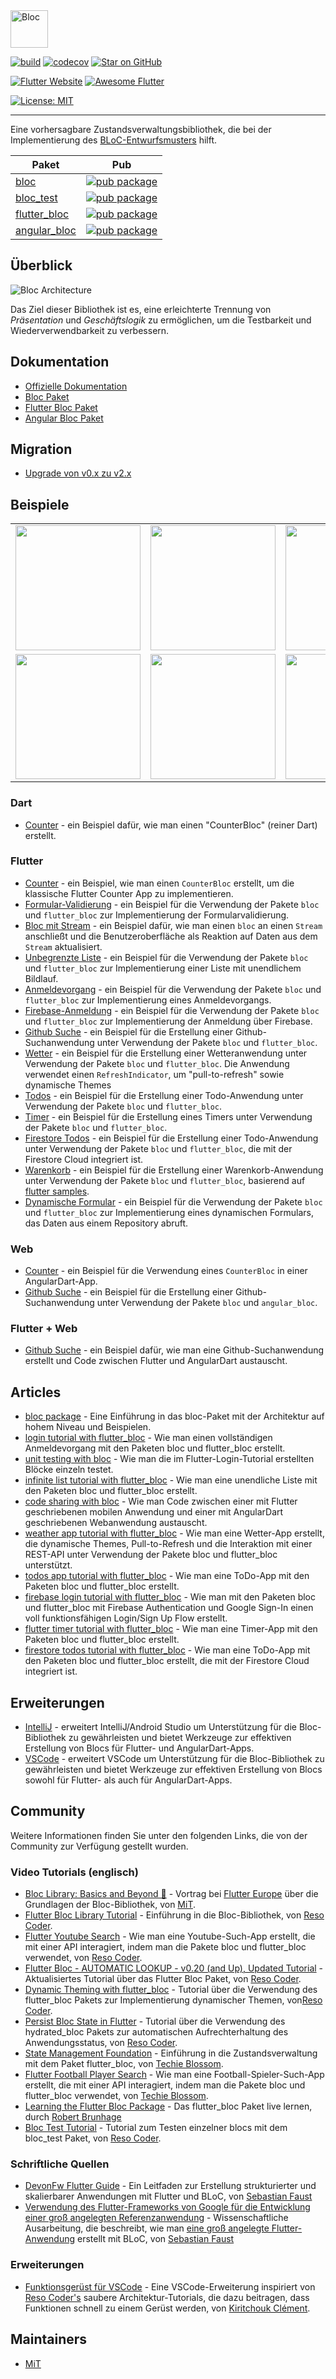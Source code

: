<img src="https://raw.githubusercontent.com/mit-73/true_bloc/master/docs/assets/bloc_logo_full.png" height="60" alt="Bloc" />

[![build](https://github.com/mit-73/true_bloc/workflows/build/badge.svg)](https://github.com/mit-73/true_bloc/actions)
[![codecov](https://codecov.io/gh/mit-73/true_bloc/branch/master/graph/badge.svg)](https://codecov.io/gh/mit-73/true_bloc)
[![Star on GitHub](https://img.shields.io/github/stars/mit-73/true_bloc.svg?style=flat&logo=github&colorB=deeppink&label=stars)](https://github.com/mit-73/true_bloc)

[![Flutter Website](https://img.shields.io/badge/flutter-website-deepskyblue.svg)](https://flutter.dev/docs/development/data-and-backend/state-mgmt/options#bloc--rx)
[![Awesome Flutter](https://img.shields.io/badge/awesome-flutter-blue.svg?longCache=true)](https://github.com/Solido/awesome-flutter#standard)


[![License: MIT](https://img.shields.io/badge/license-MIT-purple.svg)](https://opensource.org/licenses/MIT)

---

Eine vorhersagbare Zustandsverwaltungsbibliothek, die bei der Implementierung des [BLoC-Entwurfsmusters](https://www.didierboelens.com/2018/08/reactive-programming---streams---bloc) hilft.

| Paket                                                                              | Pub                                                                                                    |
| ---------------------------------------------------------------------------------- | ------------------------------------------------------------------------------------------------------ |
| [bloc](https://github.com/mit-73/true_bloc/tree/master/packages/true_bloc)                 | [![pub package](https://img.shields.io/pub/v/true_bloc.svg)](https://pub.dev/packages/true_bloc)                 |
| [bloc_test](https://github.com/mit-73/true_bloc/tree/master/packages/true_bloc_test)       | [![pub package](https://img.shields.io/pub/v/true_bloc_test.svg)](https://pub.dev/packages/true_bloc_test)       |
| [flutter_bloc](https://github.com/mit-73/true_bloc/tree/master/packages/flutter_true_bloc) | [![pub package](https://img.shields.io/pub/v/flutter_true_bloc.svg)](https://pub.dev/packages/flutter_true_bloc) |
| [angular_bloc](https://github.com/mit-73/true_bloc/tree/master/packages/angular_true_bloc) | [![pub package](https://img.shields.io/pub/v/angular_true_bloc.svg)](https://pub.dev/packages/angular_true_bloc) |

## Überblick

<img src="https://raw.githubusercontent.com/mit-73/true_bloc/master/docs/assets/bloc_architecture.png" alt="Bloc Architecture" />

Das Ziel dieser Bibliothek ist es, eine erleichterte Trennung von _Präsentation_ und _Geschäftslogik_ zu ermöglichen, um die Testbarkeit und Wiederverwendbarkeit zu verbessern.

## Dokumentation

- [Offizielle Dokumentation](https://mit-73.github.io/true_bloc)
- [Bloc Paket](https://github.com/mit-73/true_bloc/tree/master/packages/true_bloc/README.md)
- [Flutter Bloc Paket](https://github.com/mit-73/true_bloc/tree/master/packages/flutter_true_bloc/README.md)
- [Angular Bloc Paket](https://github.com/mit-73/true_bloc/tree/master/packages/angular_true_bloc/README.md)

## Migration

- [Upgrade von v0.x zu v2.x ](https://dev.to/mhadaily/upgrade-to-bloc-library-v1-0-0-for-flutter-and-angular-dart-2np0)

## Beispiele

<div style="text-align: center">
    <table>
        <tr>
            <td style="text-align: center">
                <a href="https://mit-73.github.io/true_bloc/#/fluttercountertutorial">
                    <img src="https://mit-73.github.io/true_bloc/assets/gifs/flutter_counter.gif" width="200"/>
                </a>
            </td>            
            <td style="text-align: center">
                <a href="https://mit-73.github.io/true_bloc/#/flutterinfinitelisttutorial">
                    <img src="https://mit-73.github.io/true_bloc/assets/gifs/flutter_infinite_list.gif" width="200"/>
                </a>
            </td>
            <td style="text-align: center">
                <a href="https://mit-73.github.io/true_bloc/#/flutterfirebaselogintutorial">
                    <img src="https://mit-73.github.io/true_bloc/assets/gifs/flutter_firebase_login.gif" width="200" />
                </a>
            </td>
        </tr>
        <tr>
            <td style="text-align: center">
                <a href="https://mit-73.github.io/true_bloc/#/flutterangulargithubsearch">
                    <img src="https://mit-73.github.io/true_bloc/assets/gifs/flutter_github_search.gif" width="200"/>
                </a>
            </td>
            <td style="text-align: center">
                <a href="https://mit-73.github.io/true_bloc/#/flutterweathertutorial">
                    <img src="https://mit-73.github.io/true_bloc/assets/gifs/flutter_weather.gif" width="200"/>
                </a>
            </td>
            <td style="text-align: center">
                <a href="https://mit-73.github.io/true_bloc/#/fluttertodostutorial">
                    <img src="https://mit-73.github.io/true_bloc/assets/gifs/flutter_todos.gif" width="200"/>
                </a>
            </td>
        </tr>
    </table>
</div>

### Dart

- [Counter](https://github.com/mit-73/true_bloc/tree/master/packages/true_bloc/example) - ein Beispiel dafür, wie man einen "CounterBloc" (reiner Dart) erstellt.

### Flutter

- [Counter](https://mit-73.github.io/true_bloc/#/fluttercountertutorial) - ein Beispiel, wie man einen `CounterBloc` erstellt, um die klassische Flutter Counter App zu implementieren.
- [Formular-Validierung](https://github.com/mit-73/true_bloc/tree/master/examples/flutter_form_validation) - ein Beispiel für die Verwendung der Pakete `bloc` und `flutter_bloc` zur Implementierung der Formularvalidierung.
- [Bloc mit Stream](https://github.com/mit-73/true_bloc/tree/master/examples/flutter_bloc_with_stream) - ein Beispiel dafür, wie man einen `bloc` an einen `Stream` anschließt und die Benutzeroberfläche als Reaktion auf Daten aus dem `Stream` aktualisiert.
- [Unbegrenzte Liste](https://mit-73.github.io/true_bloc/#/flutterinfinitelisttutorial) - ein Beispiel für die Verwendung der Pakete `bloc` und `flutter_bloc` zur Implementierung einer Liste mit unendlichem Bildlauf.
- [Anmeldevorgang](https://mit-73.github.io/true_bloc/#/flutterlogintutorial) - ein Beispiel für die Verwendung der Pakete `bloc` und `flutter_bloc` zur Implementierung eines Anmeldevorgangs.
- [Firebase-Anmeldung](https://mit-73.github.io/true_bloc/#/flutterfirebaselogintutorial) - ein Beispiel für die Verwendung der Pakete `bloc` und `flutter_bloc` zur Implementierung der Anmeldung über Firebase.
- [Github Suche](https://mit-73.github.io/true_bloc/#/flutterangulargithubsearch) - ein Beispiel für die Erstellung einer Github-Suchanwendung unter Verwendung der Pakete `bloc` und `flutter_bloc`.
- [Wetter](https://mit-73.github.io/true_bloc/#/flutterweathertutorial) - ein Beispiel für die Erstellung einer Wetteranwendung unter Verwendung der Pakete `bloc` und `flutter_bloc`. Die Anwendung verwendet einen `RefreshIndicator`, um "pull-to-refresh" sowie dynamische Themes
- [Todos](https://mit-73.github.io/true_bloc/#/fluttertodostutorial) - ein Beispiel für die Erstellung einer Todo-Anwendung unter Verwendung der Pakete `bloc` und `flutter_bloc`.
- [Timer](https://github.com/mit-73/true_bloc/tree/master/examples/flutter_timer) - ein Beispiel für die Erstellung eines Timers unter Verwendung der Pakete `bloc` und `flutter_bloc`.
- [Firestore Todos](https://mit-73.github.io/true_bloc/#/flutterfirestoretodostutorial) - ein Beispiel für die Erstellung einer Todo-Anwendung unter Verwendung der Pakete `bloc` und `flutter_bloc`, die mit der Firestore Cloud integriert ist.
- [Warenkorb](https://github.com/mit-73/true_bloc/tree/master/examples/flutter_shopping_cart) - ein Beispiel für die Erstellung einer Warenkorb-Anwendung unter Verwendung der Pakete `bloc` und `flutter_bloc`, basierend auf [flutter samples](https://github.com/flutter/samples/tree/master/provider_shopper).
- [Dynamische Formular](https://github.com/mit-73/true_bloc/tree/master/examples/flutter_dynamic_form) - ein Beispiel für die Verwendung der Pakete `bloc` und `flutter_bloc` zur Implementierung eines dynamischen Formulars, das Daten aus einem Repository abruft.

### Web

- [Counter](https://github.com/mit-73/true_bloc/tree/master/examples/angular_counter) - ein Beispiel für die Verwendung eines `CounterBloc` in einer AngularDart-App.
- [Github Suche](https://github.com/mit-73/true_bloc/tree/master/examples/github_search/angular_github_search) - ein Beispiel für die Erstellung einer Github-Suchanwendung unter Verwendung der Pakete `bloc` und `angular_bloc`.

### Flutter + Web

- [Github Suche](https://github.com/mit-73/true_bloc/tree/master/examples/github_search) - ein Beispiel dafür, wie man eine Github-Suchanwendung erstellt und Code zwischen Flutter und AngularDart austauscht.

## Articles

- [bloc package](https://medium.com/flutter-community/flutter-bloc-package-295b53e95c5c) - Eine Einführung in das bloc-Paket mit der Architektur auf hohem Niveau und Beispielen.
- [login tutorial with flutter_bloc](https://medium.com/flutter-community/flutter-login-tutorial-with-flutter-bloc-ea606ef701ad) - Wie man einen vollständigen Anmeldevorgang mit den Paketen bloc und flutter_bloc erstellt.
- [unit testing with bloc](https://medium.com/@felangelov/unit-testing-with-bloc-b94de9655d86) - Wie man die im Flutter-Login-Tutorial erstellten Blöcke einzeln testet.
- [infinite list tutorial with flutter_bloc](https://medium.com/flutter-community/flutter-infinite-list-tutorial-with-flutter-bloc-2fc7a272ec67) - Wie man eine unendliche Liste mit den Paketen bloc und flutter_bloc erstellt.
- [code sharing with bloc](https://medium.com/flutter-community/code-sharing-with-bloc-b867302c18ef) - Wie man Code zwischen einer mit Flutter geschriebenen mobilen Anwendung und einer mit AngularDart geschriebenen Webanwendung austauscht.
- [weather app tutorial with flutter_bloc](https://medium.com/flutter-community/weather-app-with-flutter-bloc-e24a7253340d) - Wie man eine Wetter-App erstellt, die dynamische Themes, Pull-to-Refresh und die Interaktion mit einer REST-API unter Verwendung der Pakete bloc und flutter_bloc unterstützt.
- [todos app tutorial with flutter_bloc](https://medium.com/flutter-community/flutter-todos-tutorial-with-flutter-bloc-d9dd833f9df3) - Wie man eine ToDo-App mit den Paketen bloc und flutter_bloc erstellt.
- [firebase login tutorial with flutter_bloc](https://medium.com/flutter-community/firebase-login-with-flutter-bloc-47455e6047b0) - Wie man mit den Paketen bloc und flutter_bloc mit Firebase Authentication und Google Sign-In einen voll funktionsfähigen Login/Sign Up Flow erstellt.
- [flutter timer tutorial with flutter_bloc](https://medium.com/flutter-community/flutter-timer-with-flutter-bloc-a464e8332ceb) - Wie man eine Timer-App mit den Paketen bloc und flutter_bloc erstellt.
- [firestore todos tutorial with flutter_bloc](https://medium.com/flutter-community/firestore-todos-with-flutter-bloc-7b2d5fadcc80) - Wie man eine ToDo-App mit den Paketen bloc und flutter_bloc erstellt, die mit der Firestore Cloud integriert ist.

## Erweiterungen

- [IntelliJ](https://plugins.jetbrains.com/plugin/12129-bloc-code-generator) - erweitert IntelliJ/Android Studio um Unterstützung für die Bloc-Bibliothek zu gewährleisten und bietet Werkzeuge zur effektiven Erstellung von Blocs für Flutter- und AngularDart-Apps.
- [VSCode](https://marketplace.visualstudio.com/items?itemName=FelixAngelov.bloc#overview) - erweitert VSCode um Unterstützung für die Bloc-Bibliothek zu gewährleisten und bietet Werkzeuge zur effektiven Erstellung von Blocs sowohl für Flutter- als auch für AngularDart-Apps.

## Community

Weitere Informationen finden Sie unter den folgenden Links, die von der Community zur Verfügung gestellt wurden.

### Video Tutorials (englisch)

- [Bloc Library: Basics and Beyond 🚀](https://youtu.be/knMvKPKBzGE) - Vortrag bei [Flutter Europe](https://fluttereurope.dev) über die Grundlagen der Bloc-Bibliothek, von [MiT](https://github.com/mit-73).
- [Flutter Bloc Library Tutorial](https://www.youtube.com/watch?v=hTExlt1nJZI) - Einführung in die Bloc-Bibliothek, von [Reso Coder](https://resocoder.com).
- [Flutter Youtube Search](https://www.youtube.com/watch?v=BJY8nuYUM7M) - Wie man eine Youtube-Such-App erstellt, die mit einer API interagiert, indem man die Pakete bloc und flutter_bloc verwendet, von [Reso Coder](https://resocoder.com).
- [Flutter Bloc - AUTOMATIC LOOKUP - v0.20 (and Up), Updated Tutorial](https://www.youtube.com/watch?v=_vOpPuVfmiU) - Aktualisiertes Tutorial über das Flutter Bloc Paket, von [Reso Coder](https://resocoder.com).
- [Dynamic Theming with flutter_bloc](https://www.youtube.com/watch?v=YYbhkg-W8Mg) - Tutorial über die Verwendung des flutter_bloc Pakets zur Implementierung dynamischer Themen, von[Reso Coder](https://resocoder.com).
- [Persist Bloc State in Flutter](https://www.youtube.com/watch?v=vSOpZd_FFEY) - Tutorial über die Verwendung des hydrated_bloc Pakets zur automatischen Aufrechterhaltung des Anwendungsstatus, von [Reso Coder](https://resocoder.com).
- [State Management Foundation](https://www.youtube.com/watch?v=S2KmxzgsTwk&t=731s) - Einführung in die Zustandsverwaltung mit dem Paket flutter_bloc, von [Techie Blossom](https://techieblossom.com).
- [Flutter Football Player Search](https://www.youtube.com/watch?v=S2KmxzgsTwk) - Wie man eine Football-Spieler-Such-App erstellt, die mit einer API interagiert, indem man die Pakete bloc und flutter_bloc verwendet, von [Techie Blossom](https://techieblossom.com).
- [Learning the Flutter Bloc Package](https://www.youtube.com/watch?v=eAiCPl3yk9A&t=1s) - Das flutter_bloc Paket live lernen, durch [Robert Brunhage](https://www.youtube.com/channel/UCSLIg5O0JiYO1i2nD4RclaQ)
- [Bloc Test Tutorial](https://www.youtube.com/watch?v=S6jFBiiP0Mc) - Tutorial zum Testen einzelner blocs mit dem bloc_test Paket, von [Reso Coder](https://resocoder.com).

### Schriftliche Quellen

- [DevonFw Flutter Guide](https://github.com/devonfw-forge/devonfw4flutter) - Ein Leitfaden zur Erstellung strukturierter und skalierbarer Anwendungen mit Flutter und BLoC, von [Sebastian Faust](https://github.com/Fasust)
- [Verwendung des Flutter-Frameworks von Google für die Entwicklung einer groß angelegten Referenzanwendung](https://epb.bibl.th-koeln.de/frontdoor/index/index/docId/1498) - Wissenschaftliche Ausarbeitung, die beschreibt, wie man [eine groß angelegte Flutter-Anwendung](https://github.com/devonfw-forge/devonfw4flutter-mts-app) erstellt mit BLoC, von [Sebastian Faust](https://github.com/Fasust)

### Erweiterungen

- [Funktionsgerüst für VSCode](https://marketplace.visualstudio.com/items?itemName=KiritchoukC.flutter-clean-architecture) - Eine VSCode-Erweiterung inspiriert von [Reso Coder's](https://resocoder.com) saubere Architektur-Tutorials, die dazu beitragen, dass Funktionen schnell zu einem Gerüst werden, von [Kiritchouk Clément](https://github.com/KiritchoukC).

## Maintainers

- [MiT](https://github.com/mit-73)
